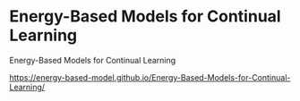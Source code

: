 # Energy-Based Models for Continual Learning
Energy-Based Models for Continual Learning

https://energy-based-model.github.io/Energy-Based-Models-for-Continual-Learning/
